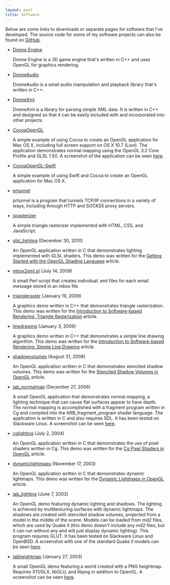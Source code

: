 ```yaml
---
layout: post
title: Software
---
```


Below are some links to downloads or separate pages for software that I've developed. The source code for some of my software projects can also be found on [GitHub](https://github.com/joshb).

- [Drome Engine](drome_engine/)

  Drome Engine is a 3D game engine that's written in C++ and uses OpenGL for graphics rendering.

- [DromeAudio](https://github.com/joshb/dromeaudio)

  DromeAudio is a small audio manipulation and playback library that's written in C++.

- [DromeXml](https://github.com/joshb/DromeXml)

  DromeXml is a library for parsing simple XML data. It is written in C++ and designed so that it can be easily included with and incorporated into other projects.

- [CocoaOpenGL](https://github.com/joshb/CocoaOpenGL)

  A simple example of using Cocoa to create an OpenGL application for Mac OS X, including full screen support on OS X 10.7 (Lion). The application demonstrates normal mapping using the OpenGL 3.2 Core Profile and GLSL 1.50. A screenshot of the application can be seen [here](screenshots/CocoaOpenGL.png).

- [CocoaOpenGL-Swift](https://github.com/joshb/CocoaOpenGL-Swift)

  A simple example of using Swift and Cocoa to create an OpenGL application for Mac OS X.

- [prtunnel](prtunnel/)

  prtunnel is a program that tunnels TCP/IP connections in a variety of ways, including through HTTP and SOCKS5 proxy servers.

- [jsrasterizer](../jsrasterizer/jsrasterizer/)

  A simple triangle rasterizer implemented with HTML, CSS, and JavaScript.

- [glsl_lighting](https://github.com/joshb/glsl_lighting) (December 30, 2010)

  An OpenGL application written in C that demonstrates lighting implemented with GLSL shaders. This demo was written for the [Getting Started with the OpenGL Shading Language](/articles/getting_started_with_glsl/) article.

- [mbox2eml.pl](mbox2eml.pl) (July 14, 2009)

  A small Perl script that creates individual .eml files for each email message stored in an mbox file.

- [triangleraster](https://github.com/joshb/triangleraster) (January 19, 2009)

  A graphics demo written in C++ that demonstrates triangle rasterization. This demo was written for the [Introduction to Software-based Rendering: Triangle Rasterization](/articles/triangle_rasterization/) article.

- [linedrawing](https://github.com/joshb/linedrawing) (January 3, 2009)

  A graphics demo written in C++ that demonstrates a simple line drawing algorithm. This demo was written for the [Introduction to Software-based Rendering: Simple Line Drawing](/articles/simple_line_drawing/) article.

- [shadowvolumes](https://github.com/joshb/shadowvolumes) (August 31, 2008)

  An OpenGL application written in C that demonstrates stenciled shadow volumes. This demo was written for the [Stenciled Shadow Volumes in OpenGL](/articles/stenciled_shadow_volumes_in_opengl/) article.

- [jab_normalmap](https://github.com/joshb/jab_normalmap) (December 27, 2006)

  A small OpenGL application that demonstrates normal mapping, a lighting technique that can cause flat surfaces appear to have depth. The normal mapping is accomplished with a fragment program written in Cg and compiled into the ARB_fragment_program shader language. The application is written in C and also requires SDL. It has been tested on Slackware Linux. A screenshot can be seen [here](screenshots/jab_normalmap.png).

- [cglighting](https://github.com/joshb/cglighting) (July 2, 2004)

  An OpenGL application written in C that demonstrates the use of pixel shaders written in Cg. This demo was written for the [Cg Pixel Shaders in OpenGL](/articles/cg_pixel_shaders_in_opengl/) article.

- [dynamiclightmaps](https://github.com/joshb/dynamiclightmaps) (November 17, 2003)

  An OpenGL application written in C that demonstrates dynamic lightmaps. This demo was written for the [Dynamic Lightmaps in OpenGL](/articles/dynamic_lightmaps_in_opengl/) article.

- [jab_lighting](https://github.com/joshb/jab_lighting) (June 7, 2003)

  An OpenGL demo featuring dynamic lighting and shadows. The lighting is achieved by multitexturing surfaces with dynamic lightmaps. The shadows are created with stenciled shadow volumes, projected from a model in the middle of the scene. Models can be loaded from md2 files, which are used by Quake II (this demo doesn't include any md2 files, but it can run without any and will just display dynamic lighting). This program requires GLUT. It has been tested on Slackware Linux and OpenBSD. A screenshot with one of the standard Quake II models can be seen [here](screenshots/jab_lighting.jpg).

- [jabheightmap](https://github.com/joshb/jabheightmap) (January 27, 2003)

  A small OpenGL demo featuring a world created with a PNG heightmap. Requires X11/GLX, libGLU, and libpng in addition to OpenGL. A screenshot can be seen [here](screenshots/jabheightmap.jpg).
